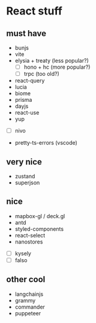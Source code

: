 # React stuff

## must have

- bunjs
- vite
- elysia + treaty (less popular?)
  - [ ] hono + hc (more popular?)
  - [ ] trpc (too old?)
- react-query
- lucia
- biome
- prisma
- dayjs
- react-use
- yup
- [ ] nivo
- pretty-ts-errors (vscode)

## very nice

- zustand
- superjson

## nice

- mapbox-gl / deck.gl
- antd
- styled-components
- react-select
- nanostores
- [ ] kysely
- [ ] falso

## other cool

- langchainjs
- grammy
- commander
- puppeteer

